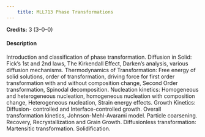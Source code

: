 ```yaml
---
    title: MLL713 Phase Transformations
---
```

**Credits:** 3 (3–0–0)



#### Description 
Introduction and classification of phase transformation. Diffusion in Solid: Fick’s 1st and 2nd laws, The Kirkendall Effect, Darken’s analysis, various diffusion mechanisms. Thermodynamics of Transformation: Free energy of solid solutions, order of transformation, driving force for first order transformation with and without composition change, Second Order transformation, Spinodal decomposition. Nucleation kinetics: Homogeneous and heterogeneous nucleation, homogeneous nucleation with composition change, Heterogeneous nucleation, Strain energy effects. Growth Kinetics: Diffusion- controlled and Interface-controlled growth. Overall transformation kinetics, Johnson-Mehl-Avarami model. Particle coarsening. Recovery, Recrystallization and Grain Growth. Diffusionless transformation: Martensitic transformation. Solidification.